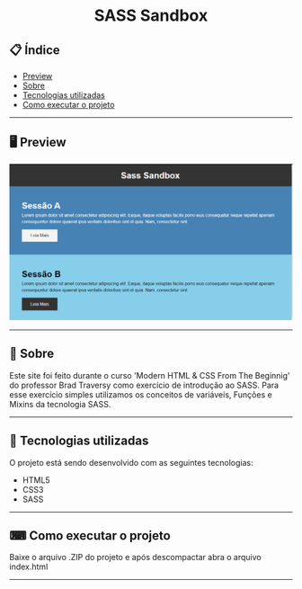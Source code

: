 <h1 align="center">
  SASS Sandbox
</h1>

## 📋 Índice

- [Preview](#-Preview)
- [Sobre](#-Sobre)
- [Tecnologias utilizadas](#-Tecnologias-utilizadas)
- [Como executar o projeto](#-Como-executar-o-projeto)

---

## 🖥 Preview

<p align="center">
  <img src="layout.png" width="700" >
</p>

---

## 📖 Sobre 

Este site foi feito durante o curso 'Modern HTML & CSS From The Beginnig' do professor Brad Traversy como exercício de introdução ao SASS. Para esse exercício simples utilizamos os conceitos de variáveis, Funções e Mixins da tecnologia SASS.

---

## 🚀 Tecnologias utilizadas
O projeto está sendo desenvolvido com as seguintes tecnologias:
- HTML5
- CSS3
- SASS

---

## ⌨ Como executar o projeto

Baixe o arquivo .ZIP do projeto e após descompactar abra o arquivo index.html

---

